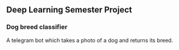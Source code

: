 ## Deep Learning Semester Project

### Dog breed classifier

A telegram bot which takes a photo of a dog and returns its breed. 
